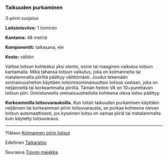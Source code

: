 ### Taikuuden purkaminen

*3-piirin suojelus* 

**Loitsimisviive:** 1 toiminto

**Kantama:** 48 metriä

**Komponentit:** taikasana, ele

**Kesto:** välitön

Valitse loitsun kohteeksi yksi olento, esine tai maaginen vaikutus loitsun kantamalla. Mikä tahansa loitsun vaikutus, joka on kolmannelta tai matalammalta piiriltä päättyy välittömästi. Joudut tekemään ominaisuusheiton käyttäen loitsimisominaisuuttasi loitsua vastaan, joka on neljänneltä tai korkeammalta piiriltä. Tämän heiton VA on 10+purettavan loitsun piiri. Onnistuneella ominaisuusheitolla kohteena oleva loitsu päättyy.

**Korkeammilla loitsuvarauksilla.** Kun loitsit taikuuden purkamisen käyttäen neljännen tai korkeamman piirin loitsuvarausta, se purkaa kohteena olevan loitsun automaattisesti, jos kyseinen loitsu on samaa piiriä tai matalammalta kuin käytetty loitsuvaraus. 

----

Ylätaso [Kolmannen piirin loitsut](3_piirin_loitsut.md)

Edellinen [Taikaratsu](Taikaratsu.md)

Seuraava [Toivon majakka](Toivon_majakka.md)
